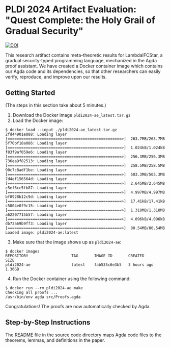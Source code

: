 # PLDI 2024 Artifact Evaluation: "Quest Complete: the Holy Grail of Gradual Security"

[![DOI](https://zenodo.org/badge/DOI/10.5281/zenodo.10789774.svg)](https://doi.org/10.5281/zenodo.10789774)

This research artifact contains meta-theoretic results for LambdaIFCStar,
a gradual security-typed programming language, mechanized in the Agda
proof assistant. We have created a Docker container image which contains
our Agda code and its dependencies, so that other researchers can easily
verify, reproduce, and improve upon our results.

## Getting Started

(The steps in this section take about 5 minutes.)

1. Download the Docker image `pldi2024-ae_latest.tar.gz`
2. Load the Docker image:
```
$ docker load --input ./pldi2024-ae_latest.tar.gz
2fd44901e888: Loading layer [==================================================>]  263.7MB/263.7MB
5f70bf18a086: Loading layer [==================================================>]  1.024kB/1.024kB
f83f9af059e6: Loading layer [==================================================>]  256.3MB/256.3MB
736ea9f82513: Loading layer [==================================================>]  258.5MB/258.5MB
90c7c8adf1be: Loading layer [==================================================>]  503.3MB/503.3MB
7d4ef156564d: Loading layer [==================================================>]  2.645MB/2.645MB
c5ef6cc5fb87: Loading layer [==================================================>]  4.997MB/4.997MB
bf0928b12c9d: Loading layer [==================================================>]  17.41kB/17.41kB
c5004e0f9c15: Loading layer [==================================================>]  1.318MB/1.318MB
a62207715b57: Loading layer [==================================================>]  4.096kB/4.096kB
db72a69b9ff3: Loading layer [==================================================>]  80.54MB/80.54MB
Loaded image: pldi2024-ae:latest
```
3. Make sure that the image shows up as `pldi2024-ae`:
```
$ docker images
REPOSITORY                   TAG       IMAGE ID       CREATED         SIZE
pldi2024-ae                  latest    fab535c6e3b5   3 hours ago     1.36GB
```
4. Run the Docker container using the following command:
```
$ docker run --rm pldi2024-ae make
Checking all proofs ...
/usr/bin/env agda src/Proofs.agda
```
Congratulations! The proofs are now automatically checked by Agda.

## Step-by-Step Instructions

The [README](everything/README.md) file in the source code directory maps
Agda code files to the theorems, lemmas, and definitions in the paper.
